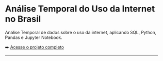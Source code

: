 # Análise Temporal do Uso da Internet no Brasil

Análise Temporal de dados sobre o uso da internet, aplicando SQL, Python, Pandas e Jupyter Notebook.

➡️ [Acesse o projeto completo](./AnáliseTemporal/Arquivos/ProjetoAnaliseTemporal)

---
